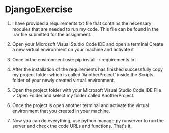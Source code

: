 # DjangoExercise

1. I have provided a requirements.txt file that contains
the necessary modules that are needed to run my code. This file can
be found in the .rar file submitted for the assignment.

2. Open your Microsoft Visual Studio Code IDE and open a terminal
Create a new virtual environment on your machine and activate it

3. Once in the environment use: pip install -r requirements.txt

4. After the installation of the requirements has finished successfully 
copy my project folder which is called 'AnotherProject' inside the 
Scripts folder of your newly created virtual environment.

5. Open the project folder with your Microsoft Visual Studio Code IDE 
File > Open Folder and select my folder called AnotherProject.

6. Once the project is open another terminal and activate the
virtual environment that you created in your machine.

7. Now you can do everything, use python manage.py runserver to run
the server and check the code URLs and functions. That's it.
